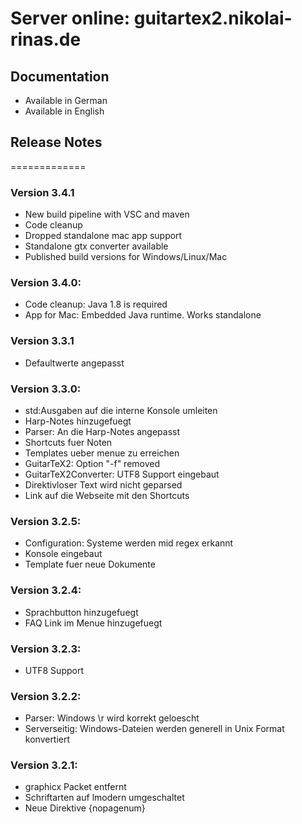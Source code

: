 # Server online: guitartex2.nikolai-rinas.de 

## Documentation
  * Available in German
  * Available in English


## Release Notes
=============

### Version 3.4.1
  * New build pipeline with VSC and maven
  * Code cleanup
  * Dropped standalone mac app support
  * Standalone gtx converter available
  * Published build versions for Windows/Linux/Mac

### Version 3.4.0:
  * Code cleanup: Java 1.8 is required
  * App for Mac: Embedded Java runtime. Works standalone

### Version 3.3.1
  * Defaultwerte angepasst

### Version 3.3.0:
  * std:Ausgaben auf die interne Konsole umleiten
  * Harp-Notes hinzugefuegt
  * Parser: An die Harp-Notes angepasst
  * Shortcuts fuer Noten
  * Templates ueber menue zu erreichen
  * GuitarTeX2: Option "-f" removed  
  * GuitarTeX2Converter: UTF8 Support eingebaut
  * Direktivloser Text wird nicht geparsed
  * Link auf die Webseite mit den Shortcuts

### Version 3.2.5:
  * Configuration: Systeme werden mid regex erkannt
  * Konsole eingebaut
  * Template fuer neue Dokumente

### Version 3.2.4:
  * Sprachbutton hinzugefuegt
  * FAQ Link im Menue hinzugefuegt

### Version 3.2.3:
  * UTF8 Support

### Version 3.2.2:
  * Parser: Windows \r wird korrekt geloescht
  * Serverseitig: Windows-Dateien werden generell in Unix Format konvertiert  

### Version 3.2.1:
  * graphicx Packet entfernt
  * Schriftarten auf lmodern umgeschaltet
  * Neue Direktive {nopagenum}


